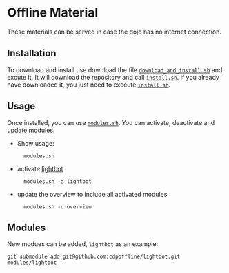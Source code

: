 # Offline Material

These materials can be served in case the dojo has no internet connection.

## Installation

To download and install use download the file [`download_and_install.sh`](bin/download_and_install.sh) and excute it.
It will download the repository and call [`install.sh`](bin/install.sh). If you already have downloaded it, you just need to execute [`install.sh`](bin/install.sh).

## Usage

Once installed, you can use [`modules.sh`](bin/modules.sh).
You can activate, deactivate and update modules.

- Show usage:

        modules.sh

- activate [lightbot](modules/lightbot)

        modules.sh -a lightbot

- update the overview to include all activated modules

        modules.sh -u overview

## Modules

New modues can be added, `lightbot` as an example:

    git submodule add git@github.com:cdpoffline/lightbot.git modules/lightbot
